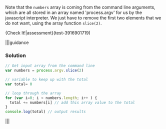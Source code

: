 Note that the `numbers` array is coming from the command line arguments, which are all stored in an array named 'process.argv' for us by the javascript interpreter. We just have to remove the first two elements that we do not want, using the array function `slice(2)`.

{Check It!|assessment}(test-3916901719)

|||guidance
### Solution
```javascript
// Get input array from the command line
var numbers = process.argv.slice(2)

// variable to keep up with the total 
var total= 0 

// loop through the array
for (var i=0; i < numbers.length; i++ ) {
  total += numbers[i] // add this array value to the total
}
console.log(total) // output results
```
|||